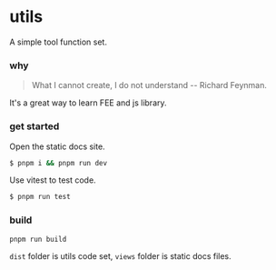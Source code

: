 # utils

A simple tool function set.

### why

> What I cannot create, I do not understand -- Richard Feynman.

It's a great way to learn FEE and js library.

### get started

Open the static docs site.

```bash
$ pnpm i && pnpm run dev
```

Use vitest to test code.

```bash
$ pnpm run test
```

### build

```bash
pnpm run build
```

`dist` folder is utils code set, `views` folder is static docs files.
